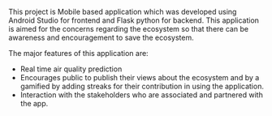 This project is Mobile based application which was developed using Android Studio for frontend and Flask python for backend. This application is aimed for the concerns regarding the ecosystem so that there can be awareness and encouragement to save the ecosystem. 

The major features of this application are:
- Real time air quality prediction
- Encourages public to publish their views about the ecosystem and by a gamified by adding streaks for their contribution in using the application.
- Interaction with the stakeholders who are associated and partnered with the app. 

 
